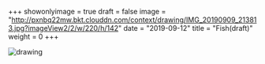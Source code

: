 +++
showonlyimage = true 
draft = false 
image = "http://pxnbq22mw.bkt.clouddn.com/context/drawing/IMG_20190909_213813.jpg?imageView2/2/w/220/h/142" 
date = "2019-09-12" 
title = "Fish(draft)" 
weight = 0 
+++

![drawing](http://pxnbq22mw.bkt.clouddn.com/context/drawing/IMG_20190909_213813.jpg)  
